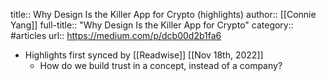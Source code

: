 title:: Why Design Is the Killer App for Crypto (highlights)
author:: [[Connie Yang]]
full-title:: "Why Design Is the Killer App for Crypto"
category:: #articles
url:: https://medium.com/p/dcb00d2b1fa6

- Highlights first synced by [[Readwise]] [[Nov 18th, 2022]]
	- How do we build trust in a concept, instead of a company?